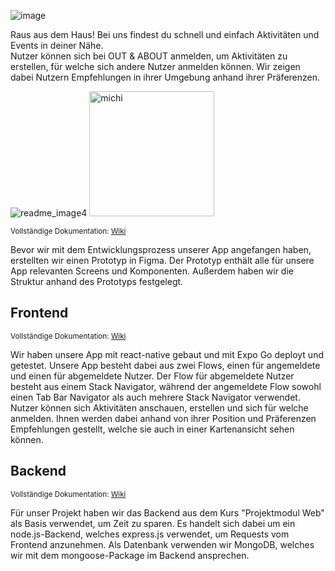 ![image](https://github.com/mobileappdevhm23/app-app-37/assets/85286401/044475c6-996a-433d-87b4-b2ace847970f)

Raus aus dem Haus! Bei uns findest du schnell und einfach Aktivitäten und Events in deiner Nähe. 
<br />
Nutzer können sich bei OUT & ABOUT anmelden, um Aktivitäten zu erstellen, für welche sich andere Nutzer anmelden können. 
Wir zeigen dabei Nutzern Empfehlungen in ihrer Umgebung anhand ihrer Präferenzen.

![readme_image4](https://github.com/mobileappdevhm23/app-app-37/assets/85286401/1f6f193c-fbcd-4510-a354-d3abcb550ed7)
[<img src="https://github.com/mobileappdevhm23/app-app-37/assets/85286401/c243abda-4663-4b8e-8b50-189922abd056" alt="michi" width="200"/>](https://www.figma.com/file/szutNTPw0fV6Or757aoZsL/Mobile-Anwendungen?type=design&mode=design&t=OuUVzs6ktL5iHfMX-0)

<small>Vollständige Dokumentation: [Wiki](https://github.com/mobileappdevhm23/app-app-37/wiki/Horizontal-Prototype) </small>

Bevor wir mit dem Entwicklungsprozess unserer App angefangen haben, erstellten wir einen Prototyp in Figma.
Der Prototyp enthält alle für unsere App relevanten Screens und Komponenten. Außerdem haben wir die Struktur anhand des Prototyps festgelegt.

## Frontend
<small>Vollständige Dokumentation: [Wiki](https://github.com/mobileappdevhm23/app-app-37/wiki/Frontend) </small>

Wir haben unsere App mit react-native gebaut und mit Expo Go deployt und getestet. Unsere App besteht dabei aus zwei Flows,
einen für angemeldete und einen für abgemeldete Nutzer. Der Flow für abgemeldete Nutzer besteht aus einem Stack Navigator,
während der angemeldete Flow sowohl einen Tab Bar Navigator als auch mehrere Stack Navigator verwendet.
<br />
Nutzer können sich Aktivitäten anschauen, erstellen und sich für welche anmelden. Ihnen werden dabei anhand von ihrer Position 
und Präferenzen Empfehlungen gestellt, welche sie auch in einer Kartenansicht sehen können.

## Backend
<small>Vollständige Dokumentation: [Wiki](https://github.com/mobileappdevhm23/app-app-37/wiki/Backend) </small>

Für unser Projekt haben wir das Backend aus dem Kurs "Projektmodul Web" als Basis verwendet, um Zeit zu sparen.
Es handelt sich dabei um ein node.js-Backend, welches express.js verwendet, um Requests vom Frontend anzunehmen. Als Datenbank
verwenden wir MongoDB, welches wir mit dem mongoose-Package im Backend ansprechen. 
